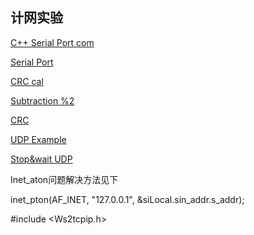 ## 计网实验

[C++ Serial Port com](https://www.csdn.net/gather_2e/NtDaYg4sOTctYmxvZwO0O0OO0O0O.html)

[Serial Port](https://github.com/ayowin/WzSerialPort/blob/master/src/windows/WzSerialPort.cpp)

[CRC cal](http://www.ip33.com/crc.html)

[Subtraction %2](https://blog.csdn.net/qq_33411687/article/details/82593466)

[CRC](https://github.com/maoxiaoke/CRC_16_CCITT/blob/master/CRC_16_CCITT.cpp)

[UDP Example](https://www.cnblogs.com/yuqiao/p/5786427.html)

[Stop&wait UDP](https://wenku.baidu.com/view/a7f2f00803d8ce2f00662380.html)

Inet_aton问题解决方法见下

inet_pton(AF_INET, "127.0.0.1", &siLocal.sin_addr.s_addr);

\#include <Ws2tcpip.h>

